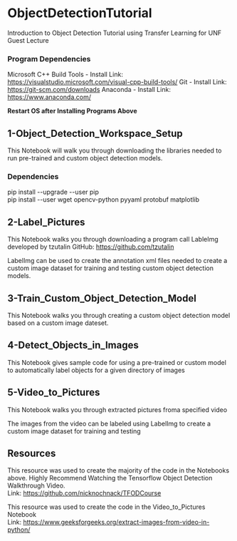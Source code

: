 # ObjectDetectionTutorial

Introduction to Object Detection Tutorial using Transfer Learning for UNF Guest Lecture

### Program Dependencies
Microsoft C++ Build Tools - Install Link: https://visualstudio.microsoft.com/visual-cpp-build-tools/
Git - Install Link: https://git-scm.com/downloads
Anaconda - Install Link: https://www.anaconda.com/

**Restart OS after Installing Programs Above**

## 1-Object_Detection_Workspace_Setup
This Notebook will walk you through downloading the libraries needed to run pre-trained and custom object detection models.

### Dependencies
pip install --upgrade --user pip <br>
pip install --user wget opencv-python pyyaml protobuf matplotlib

## 2-Label_Pictures
This Notebook walks you through downloading a program call LableImg developed by tzutalin GitHub: https://github.com/tzutalin

LabelImg can be used to create the annotation xml files needed to create a custom image dataset for training and testing custom object detection models.

## 3-Train_Custom_Object_Detection_Model
This Notebook walks you through creating a custom object detection model based on a custom image dateset. 

## 4-Detect_Objects_in_Images
This Notebook gives sample code for using a pre-trained or custom model to automatically label objects for a given directory of images

## 5-Video_to_Pictures
This Notebook walks you through extracted pictures froma specified video

The images from the video can be labeled using LabelImg to create a custom image dataset for training and testing

## Resources
This resource was used to create the majority of the code in the Notebooks above. Highly Recommend Watching the Tensorflow Object Detection Walkthrough Video. <br>
Link: https://github.com/nicknochnack/TFODCourse

This resource was used to create the code in the Video_to_Pictures Notebook <br>
Link: https://www.geeksforgeeks.org/extract-images-from-video-in-python/
